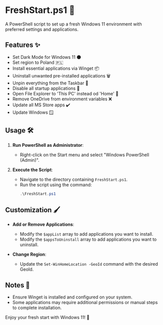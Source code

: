 # FreshStart.ps1 🚀

A PowerShell script to set up a fresh Windows 11 environment with preferred settings and applications.

## Features ✨

- Set Dark Mode for Windows 11 🌑
- Set region to Poland 🇵🇱
- Install essential applications via Winget 📦
- Uninstall unwanted pre-installed applications 🗑️
- Unpin everything from the Taskbar 📌
- Disable all startup applications 🚫
- Open File Explorer to 'This PC' instead od 'Home' 📂
- Remove OneDrive from environment variables ❌
- Update all MS Store apps ✔️
- Update Windows 🪟

## Usage 🛠️

1. **Run PowerShell as Administrator**:
   - Right-click on the Start menu and select "Windows PowerShell (Admin)".
   
2. **Execute the Script**:
   - Navigate to the directory containing `FreshStart.ps1`.
   - Run the script using the command:
     ```powershell
     .\FreshStart.ps1
     ```

## Customization 🖌️

- **Add or Remove Applications**:
  - Modify the `$appList` array to add applications you want to install.
  - Modify the `$appsToUninstall` array to add applications you want to uninstall.

- **Change Region**:
  - Update the `Set-WinHomeLocation -GeoId` command with the desired GeoId.

## Notes 📝

- Ensure Winget is installed and configured on your system.
- Some applications may require additional permissions or manual steps to complete installation.

Enjoy your fresh start with Windows 11! 🎉
